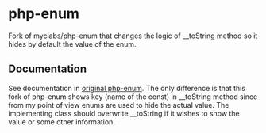 # php-enum
Fork of myclabs/php-enum that changes the logic of __toString method so it hides by default the value of the enum.

## Documentation

See documentation in [original php-enum](https://github.com/myclabs/php-enum/blob/master/README.md).
The only difference is that this fork of php-enum shows key (name of the const) in __toString method since from my point of view enums are used to hide the actual value. The implementing class should overwrite __toString if it wishes to show the value or some other information. 
